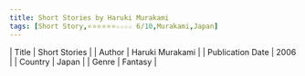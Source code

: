 ```yaml
---
title: Short Stories by Haruki Murakami
tags: [Short Story,⭐⭐⭐⭐⭐⭐☆☆☆☆ 6/10,Murakami,Japan]
---     
```

| Title | Short Stories  |
| Author |  Haruki Murakami  |
| Publication Date | 2006   |
| Country | Japan |
| Genre | Fantasy  |
        